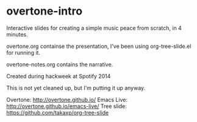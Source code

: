 overtone-intro
==============

Interactive slides for creating a simple music peace from scratch, in 4 minutes.

overtone.org containse the presentation, I've been using org-tree-slide.el for running it.

overtone-notes.org contains the narrative.

Created during hackweek at Spotify 2014

This is not yet cleaned up, but I'm putting it up anyway.

Overtone: http://overtone.github.io/
Emacs Live: http://overtone.github.io/emacs-live/
Tree slide: https://github.com/takaxp/org-tree-slide
